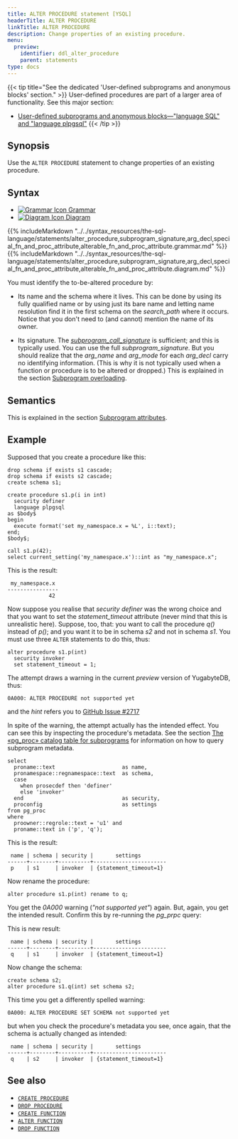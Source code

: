 ```yaml
---
title: ALTER PROCEDURE statement [YSQL]
headerTitle: ALTER PROCEDURE
linkTitle: ALTER PROCEDURE
description: Change properties of an existing procedure.
menu:
  preview:
    identifier: ddl_alter_procedure
    parent: statements
type: docs
---
```


{{< tip title="See the dedicated 'User-defined subprograms and anonymous blocks' section." >}}
User-defined procedures are part of a larger area of functionality. See this major section:

- [User-defined subprograms and anonymous blocks—"language SQL" and "language plpgsql"](../../../user-defined-subprograms-and-anon-blocks/) 
{{< /tip >}}

## Synopsis

Use the `ALTER PROCEDURE` statement to change properties of an existing procedure.

## Syntax

<ul class="nav nav-tabs nav-tabs-yb">
  <li>
    <a href="#grammar" class="nav-link" id="grammar-tab" data-toggle="tab" role="tab" aria-controls="grammar" aria-selected="true">
      <img src="/icons/file-lines.svg" alt="Grammar Icon">
      Grammar
    </a>
  </li>
  <li>
    <a href="#diagram" class="nav-link active" id="diagram-tab" data-toggle="tab" role="tab" aria-controls="diagram" aria-selected="false">
      <img src="/icons/diagram.svg" alt="Diagram Icon">
      Diagram
    </a>
  </li>
</ul>

<div class="tab-content">
  <div id="grammar" class="tab-pane fade" role="tabpanel" aria-labelledby="grammar-tab">
  {{% includeMarkdown "../../syntax_resources/the-sql-language/statements/alter_procedure,subprogram_signature,arg_decl,special_fn_and_proc_attribute,alterable_fn_and_proc_attribute.grammar.md" %}}
  </div>
  <div id="diagram" class="tab-pane fade show active" role="tabpanel" aria-labelledby="diagram-tab">
  {{% includeMarkdown "../../syntax_resources/the-sql-language/statements/alter_procedure,subprogram_signature,arg_decl,special_fn_and_proc_attribute,alterable_fn_and_proc_attribute.diagram.md" %}}
  </div>
</div>

You must identify the to-be-altered procedure by:

- Its name and the schema where it lives. This can be done by using its fully qualified name or by using just its bare name and letting name resolution find it in the first schema on the _search_path_ where it occurs. Notice that you don't need to (and cannot) mention the name of its owner.

- Its signature. The _[subprogram_call_signature](../../../user-defined-subprograms-and-anon-blocks/subprogram-overloading/#subprogram-call-signature)_ is sufficient; and this is typically used. You can use the full _subprogram_signature_. But you should realize that the _arg_name_ and _arg_mode_ for each _arg_decl_ carry no identifying information. (This is why it is not typically used when a function or procedure is to be altered or dropped.) This is explained in the section [Subprogram overloading](../../../user-defined-subprograms-and-anon-blocks/subprogram-overloading/).

## Semantics

This is explained in the section [Subprogram attributes](../../../user-defined-subprograms-and-anon-blocks/subprogram-attributes/).

## Example

Supposed that you create a procedure like this:

```plpgsql
drop schema if exists s1 cascade;
drop schema if exists s2 cascade;
create schema s1;

create procedure s1.p(i in int)
  security definer
  language plpgsql
as $body$
begin
  execute format('set my_namespace.x = %L', i::text);
end;
$body$;

call s1.p(42);
select current_setting('my_namespace.x')::int as "my_namespace.x";
```

This is the result:

```output
 my_namespace.x
----------------
             42
```

Now suppose you realise that _security definer_ was the wrong choice and that you want to set the _statement_timeout_ attribute (never mind that this is unrealistic here). Suppose, too, that: you want to call the procedure _q()_ instead of _p()_; and you want it to be in schema _s2_ and not in schema _s1_. You must use three `ALTER` statements to do this, thus:

```plpgsql
alter procedure s1.p(int)
  security invoker
  set statement_timeout = 1;
```

The attempt draws a warning in the current _preview_ version of YugabyteDB, thus:

```output
0A000: ALTER PROCEDURE not supported yet
```

and the _hint_ refers you to [GitHub Issue #2717](https://github.com/YugaByte/yugabyte-db/issues/2717)

In spite of the warning, the attempt actually has the intended effect. You can see this by inspecting the procedure's metadata. See the section [The «pg_proc» catalog table for subprograms](../../../user-defined-subprograms-and-anon-blocks/pg-proc-catalog-table/) for information on how to  query subprogram metadata.

```plpgsql
select
  proname::text                     as name,
  pronamespace::regnamespace::text  as schema,
  case
    when prosecdef then 'definer'
    else 'invoker'
  end                               as security,
  proconfig                         as settings
from pg_proc
where
  proowner::regrole::text = 'u1' and
  proname::text in ('p', 'q');
```

This is the result:

```output
 name | schema | security |       settings
------+--------+----------+-----------------------
 p    | s1     | invoker  | {statement_timeout=1}
```

Now rename the procedure:

```plpgsql
alter procedure s1.p(int) rename to q;
```

You get the _0A000_ warning (_"not supported yet"_) again. But, again, you get the intended result. Confirm this by re-running the _pg_prpc_ query:

This is new result:

```output
 name | schema | security |       settings
------+--------+----------+-----------------------
 q    | s1     | invoker  | {statement_timeout=1}
```

Now change the schema:


```plpgsql
create schema s2;
alter procedure s1.q(int) set schema s2;
```

This time you get a differently spelled warning:

```output
0A000: ALTER PROCEDURE SET SCHEMA not supported yet
```

but when you check the procedure's metadata you see, once again, that the schema is actually changed as intended:

```output
 name | schema | security |       settings
------+--------+----------+-----------------------
 q    | s2     | invoker  | {statement_timeout=1}
```

## See also

- [`CREATE PROCEDURE`](../ddl_create_procedure)
- [`DROP PROCEDURE`](../ddl_drop_procedure)
- [`CREATE FUNCTION`](../ddl_create_function)
- [`ALTER FUNCTION`](../ddl_alter_function)
- [`DROP FUNCTION`](../ddl_drop_function)
